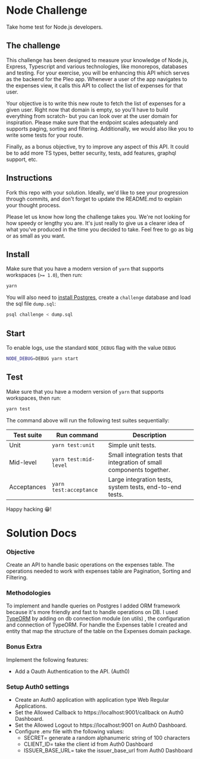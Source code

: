 # Node Challenge

Take home test for Node.js developers.

## The challenge

This challenge has been designed to measure your knowledge of Node.js, Express, Typescript and various technologies, like monorepos, databases and testing. For your exercise, you will be enhancing this API which serves as the backend for the Pleo app. Whenever a user of the app navigates to the expenses view, it calls this API to collect the list of expenses for that user.

Your objective is to write this new route to fetch the list of expenses for a given user. Right now that domain is empty, so you'll have to build everything from scratch- but you can look over at the user domain for inspiration. Please make sure that the endpoint scales adequately and supports paging, sorting and filtering. Additionally, we would also like you to write some tests for your route.

Finally, as a bonus objective, try to improve any aspect of this API. It could be to add more TS types, better security, tests, add features, graphql support, etc. 

## Instructions

Fork this repo with your solution. Ideally, we'd like to see your progression through commits, and don't forget to update the README.md to explain your thought process.

Please let us know how long the challenge takes you. We're not looking for how speedy or lengthy you are. It's just really to give us a clearer idea of what you've produced in the time you decided to take. Feel free to go as big or as small as you want.

## Install

Make sure that you have a modern version of `yarn` that supports workspaces (`>= 1.0`), then run:

```bash
yarn
```

You will also need to [install Postgres](https://www.postgresqltutorial.com/install-postgresql-macos/), create a `challenge` database and load the sql file `dump.sql`:

```bash
psql challenge < dump.sql
```

## Start

To enable logs, use the standard `NODE_DEBUG` flag with the value `DEBUG`

```bash
NODE_DEBUG=DEBUG yarn start
```

## Test

Make sure that you have a modern version of `yarn` that supports workspaces, then run:

```bash
yarn test
```

The command above will run the following test suites sequentially:

| Test suite | Run command | Description |
-------------|-------------|-------------|
| Unit | `yarn test:unit` | Simple unit tests. |
| Mid-level | `yarn test:mid-level` | Small integration tests that integration of small components together.  |
| Acceptances | `yarn test:acceptance` | Large integration tests, system tests, end-to-end tests. |


Happy hacking 😁!


# Solution Docs 

### Objective 

Create an API to handle basic operations on the expenses table. 
The operations needed to work with expenses table are Pagination, Sorting and Filtering.

### Methodologies

To implement and handle queries on Postgres I added ORM framework because it's more friendly and fast to handle operations on DB.
I used [TypeORM](https://github.com/typeorm/typeorm) by adding on db connection module (on utils) , the configuration and connection of TypeORM.
For handle the Expenses table I created and entity that map the structure of the table on the Expenses domain package.

### Bonus Extra

Implement the following features:
- Add a Oauth Authentication to the API. (Auth0)

### Setup Auth0 settings

- Create an Auth0 application with application type Web Regular Applications.
- Set the Allowed Callback to https://localhost:9001/callback on Auth0 Dashboard.
- Set the Allowed Logout  to https://localhost:9001 on Auth0 Dashboard.
- Configure .env file with the following values: 
    - SECRET= generate a random alphanumeric string of 100 characters
    - CLIENT_ID= take the client id from Auth0 Dashboard
    - ISSUER_BASE_URL= take the issuer_base_url from Auth0 Dashboard

